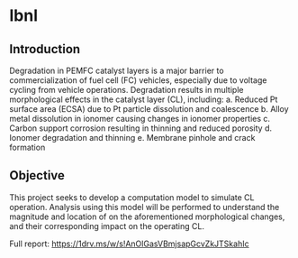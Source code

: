 # lbnl

## Introduction
Degradation in PEMFC catalyst layers is a major barrier to commercialization of fuel cell (FC) vehicles, 
especially due to voltage cycling from vehicle operations. Degradation results in multiple morphological 
effects in the catalyst layer (CL), including:
a.	Reduced Pt surface area (ECSA) due to Pt particle dissolution and coalescence
b.	Alloy metal dissolution in ionomer causing changes in ionomer properties
c.	Carbon support corrosion resulting in thinning and reduced porosity
d.	Ionomer degradation and thinning
e.	Membrane pinhole and crack formation

## Objective
This project seeks to develop a computation model to simulate CL operation. Analysis using this model will 
be performed to understand the magnitude and location of on the aforementioned morphological changes, and 
their corresponding impact on the operating CL.

Full report:
https://1drv.ms/w/s!AnOlGasVBmjsapGcvZkJTSkahIc

